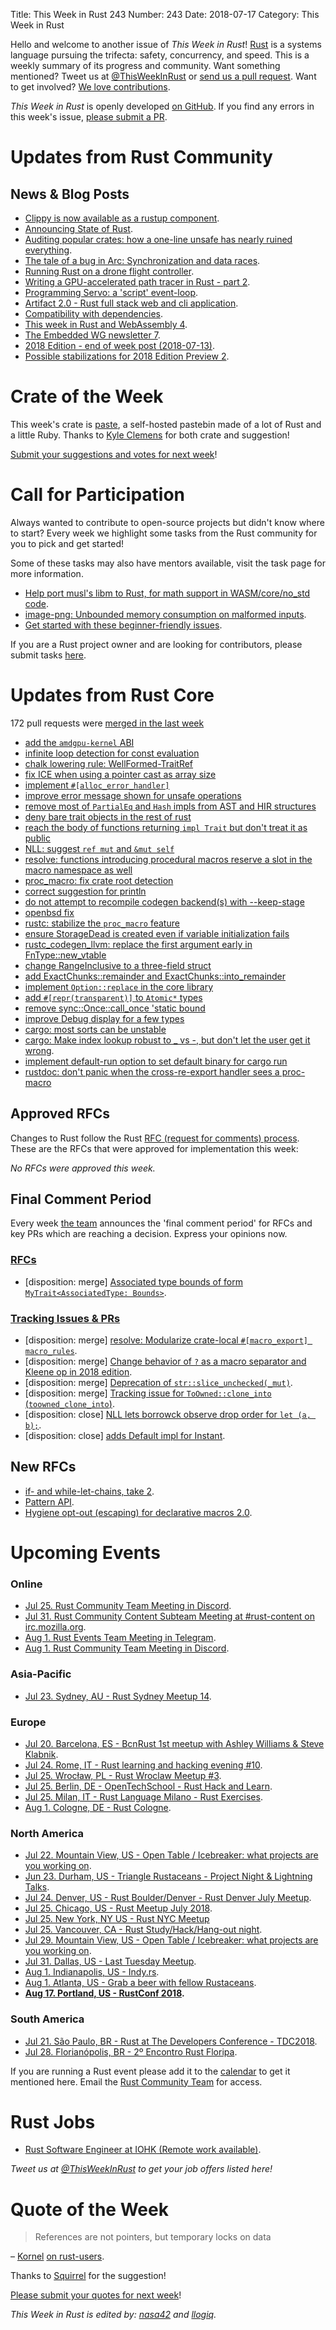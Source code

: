 Title: This Week in Rust 243
Number: 243
Date: 2018-07-17
Category: This Week in Rust

Hello and welcome to another issue of *This Week in Rust*!
[Rust](http://rust-lang.org) is a systems language pursuing the trifecta: safety, concurrency, and speed.
This is a weekly summary of its progress and community.
Want something mentioned? Tweet us at [@ThisWeekInRust](https://twitter.com/ThisWeekInRust) or [send us a pull request](https://github.com/cmr/this-week-in-rust).
Want to get involved? [We love contributions](https://github.com/rust-lang/rust/blob/master/CONTRIBUTING.md).

*This Week in Rust* is openly developed [on GitHub](https://github.com/cmr/this-week-in-rust).
If you find any errors in this week's issue, [please submit a PR](https://github.com/cmr/this-week-in-rust/pulls).

# Updates from Rust Community

## News & Blog Posts

* [Clippy is now available as a rustup component](https://internals.rust-lang.org/t/clippy-is-available-as-a-rustup-component/7967).
* [Announcing State of Rust](https://internals.rust-lang.org/t/announcing-state-of-rust/7937).
* [Auditing popular crates: how a one-line unsafe has nearly ruined everything](https://www.reddit.com/r/rust/comments/8zpp5f/auditing_popular_crates_how_a_oneline_unsafe_has/).
* [The tale of a bug in Arc: Synchronization and data races](https://www.ralfj.de/blog/2018/07/13/arc-synchronization.html).
* [Running Rust on a drone flight controller](https://www.joshmcguigan.com/blog/betafpv-drone-flight-controller-hello-rust/).
* [Writing a GPU-accelerated path tracer in Rust - part 2](https://bheisler.github.io/post/writing-gpu-accelerated-path-tracer-part-2/).
* [Programming Servo: a 'script' event-loop](https://medium.com/programming-servo/programming-servo-the-script-event-loop-be687b985b3e).
* [Artifact 2.0 - Rust full stack web and cli application](https://vitiral.github.io/2018/07/16/artifact-2.0-rust-full-stack-web-and-cli-application.html).
* [Compatibility with dependencies](https://github.com/teiesti/compdep/blob/master/compdep.pdf).
* [This week in Rust and WebAssembly 4](https://rustwasm.github.io/2018/07/10/this-week-in-rust-wasm-004.html).
* [The Embedded WG newsletter 7](https://internals.rust-lang.org/t/the-embedded-working-group-newsletter-7/7959).
* [2018 Edition - end of week post (2018-07-13)](https://internals.rust-lang.org/t/2018-edition-end-of-week-post-2018-07-13/7943).
* [Possible stabilizations for 2018 Edition Preview 2](https://internals.rust-lang.org/t/possible-stabilizations-for-2018-edition-preview-2/7983).

# Crate of the Week

This week's crate is [paste](https://github.com/jkcclemens/paste), a self-hosted pastebin made of a lot of Rust and a little Ruby. Thanks to [Kyle Clemens](https://users.rust-lang.org/u/jkcclemens) for both crate and suggestion!

[Submit your suggestions and votes for next week][submit_crate]!

[submit_crate]: https://users.rust-lang.org/t/crate-of-the-week/2704

# Call for Participation

Always wanted to contribute to open-source projects but didn't know where to start?
Every week we highlight some tasks from the Rust community for you to pick and get started!

Some of these tasks may also have mentors available, visit the task page for more information.

* [Help port musl's libm to Rust, for math support in WASM/core/no_std code](https://mobile.twitter.com/japaricious/status/1017934106318032901).
* [image-png: Unbounded memory consumption on malformed inputs](https://github.com/PistonDevelopers/image-png/issues/80).
* [Get started with these beginner-friendly issues](https://www.rustaceans.org/findwork/starters).

If you are a Rust project owner and are looking for contributors, please submit tasks [here][guidelines].

[guidelines]: https://users.rust-lang.org/t/twir-call-for-participation/4821

# Updates from Rust Core

172 pull requests were [merged in the last week][merged]

[merged]: https://github.com/search?q=is%3Apr+org%3Arust-lang+is%3Amerged+merged%3A2018-07-09..2018-07-16

* [add the `amdgpu-kernel` ABI](https://github.com/rust-lang/rust/pull/52032)
* [infinite loop detection for const evaluation](https://github.com/rust-lang/rust/pull/51702)
* [chalk lowering rule: WellFormed-TraitRef](https://github.com/rust-lang/rust/pull/50250)
* [fix ICE when using a pointer cast as array size](https://github.com/rust-lang/rust/pull/52314)
* [implement `#[alloc_error_handler]`](https://github.com/rust-lang/rust/pull/52191)
* [improve error message shown for unsafe operations](https://github.com/rust-lang/rust/pull/52207)
* [remove most of `PartialEq` and `Hash` impls from AST and HIR structures](https://github.com/rust-lang/rust/pull/51829)
* [deny bare trait objects in the rest of rust](https://github.com/rust-lang/rust/pull/52302)
* [reach the body of functions returning `impl Trait` but don't treat it as public](https://github.com/rust-lang/rust/pull/52348)
* [NLL: suggest `ref mut` and `&mut self`](https://github.com/rust-lang/rust/pull/52242)
* [resolve: functions introducing procedural macros reserve a slot in the macro namespace as well](https://github.com/rust-lang/rust/pull/52383)
* [proc_macro: fix crate root detection](https://github.com/rust-lang/rust/pull/52328)
* [correct suggestion for println](https://github.com/rust-lang/rust/pull/51614)
* [do not attempt to recompile codegen backend(s) with --keep-stage](https://github.com/rust-lang/rust/pull/52360)
* [openbsd fix](https://github.com/rust-lang/libc/pull/1040)
* [rustc: stabilize the `proc_macro` feature](https://github.com/rust-lang/rust/pull/52081)
* [ensure StorageDead is created even if variable initialization fails](https://github.com/rust-lang/rust/pull/52046)
* [rustc_codegen_llvm: replace the first argument early in FnType::new_vtable](https://github.com/rust-lang/rust/pull/52089)
* [change RangeInclusive to a three-field struct](https://github.com/rust-lang/rust/pull/51622)
* [add ExactChunks::remainder and ExactChunks::into_remainder](https://github.com/rust-lang/rust/pull/51339)
* [implement `Option::replace` in the core library](https://github.com/rust-lang/rust/pull/52003)
* [add `#[repr(transparent)]` to `Atomic*` types](https://github.com/rust-lang/rust/pull/52149)
* [remove sync::Once::call_once 'static bound](https://github.com/rust-lang/rust/pull/52239)
* [improve Debug display for a few types](https://github.com/rust-lang/cargo/pull/5712)
* [cargo: most sorts can be unstable](https://github.com/rust-lang/cargo/pull/5732)
* [cargo: Make index lookup robust to _ vs -, but don't let the user get it wrong](https://github.com/rust-lang/cargo/pull/5691).
* [implement default-run option to set default binary for cargo run](https://github.com/rust-lang/cargo/pull/5710)
* [rustdoc: don't panic when the cross-re-export handler sees a proc-macro](https://github.com/rust-lang/rust/pull/52361)

## Approved RFCs

Changes to Rust follow the Rust [RFC (request for comments)
process](https://github.com/rust-lang/rfcs#rust-rfcs). These
are the RFCs that were approved for implementation this week:

*No RFCs were approved this week.*

## Final Comment Period

Every week [the team](https://www.rust-lang.org/team.html) announces the
'final comment period' for RFCs and key PRs which are reaching a
decision. Express your opinions now.

### [RFCs](https://github.com/rust-lang/rfcs/labels/final-comment-period)

* [disposition: merge] [Associated type bounds of form `MyTrait<AssociatedType: Bounds>`](https://github.com/rust-lang/rfcs/pull/2289).

### [Tracking Issues & PRs](https://github.com/rust-lang/rust/labels/final-comment-period)

* [disposition: merge] [resolve: Modularize crate-local `#[macro_export] macro_rules`](https://github.com/rust-lang/rust/pull/52234).
* [disposition: merge] [Change behavior of `?` as a macro separator and Kleene op in 2018 edition](https://github.com/rust-lang/rust/issues/51934).
* [disposition: merge] [Deprecation of `str::slice_unchecked(_mut)`](https://github.com/rust-lang/rust/pull/51807).
* [disposition: merge] [Tracking issue for `ToOwned::clone_into` (`toowned_clone_into`)](https://github.com/rust-lang/rust/issues/41263).
* [disposition: close] [NLL lets borrowck observe drop order for `let (a, b);`](https://github.com/rust-lang/rust/issues/51036).
* [disposition: close] [adds Default impl for Instant](https://github.com/rust-lang/rust/pull/50800).

## New RFCs

* [if- and while-let-chains, take 2](https://github.com/rust-lang/rfcs/pull/2497).
* [Pattern API](https://github.com/rust-lang/rfcs/pull/2500).
* [Hygiene opt-out (escaping) for declarative macros 2.0](https://github.com/rust-lang/rfcs/pull/2498).

# Upcoming Events

### Online

* [Jul 25. Rust Community Team Meeting in Discord](https://discordapp.com/channels/442252698964721669/443773747350994945).
* [Jul 31. Rust Community Content Subteam Meeting at #rust-content on irc.mozilla.org](irc://irc.mozilla.org/rust-content).
* [Aug  1. Rust Events Team Meeting in Telegram](https://t.me/joinchat/EkKINhHCgZ9llzvPidOssA).
* [Aug  1. Rust Community Team Meeting in Discord](https://discordapp.com/channels/442252698964721669/443773747350994945).

### Asia-Pacific

* [Jul 23. Sydney, AU - Rust Sydney Meetup 14](https://www.meetup.com/Rust-Sydney/events/251749825/).

### Europe

* [Jul 20. Barcelona, ES - BcnRust 1st meetup with Ashley Williams & Steve Klabnik](https://www.meetup.com/BcnRust/events/251237895/).
* [Jul 24. Rome, IT - Rust learning and hacking evening #10](https://www.meetup.com/Rust-Roma/events/252627092/).
* [Jul 25. Wrocław, PL - Rust Wroclaw Meetup #3](https://www.meetup.com/Rust-Wroclaw/events/252190812/).
* [Jul 25. Berlin, DE - OpenTechSchool - Rust Hack and Learn](https://www.meetup.com/opentechschool-berlin/events/xkdlvpyxkbhc/).
* [Jul 25. Milan, IT - Rust Language Milano - Rust Exercises](https://www.meetup.com/rust-language-milano/events/252893336/).
* [Aug  1. Cologne, DE - Rust Cologne](https://www.meetup.com/RustCologne/events/252432033).

### North America

* [Jul 22. Mountain View, US - Open Table / Icebreaker: what projects are you working on](https://www.meetup.com/Rust-Dev-in-Mountain-View/events/glnfcpyxkbdc/).
* [Jun 23. Durham, US - Triangle Rustaceans - Project Night & Lightning Talks](https://www.meetup.com/triangle-rustaceans/events/mfglwpyxkbfc/).
* [Jul 24. Denver, US - Rust Boulder/Denver - Rust Denver July Meetup](https://www.meetup.com/Rust-Boulder-Denver/events/252275279/).
* [Jul 25. Chicago, US - Rust Meetup July 2018](https://www.meetup.com/Chicago-Rust-Meetup/events/251961097/).
* [Jul 25. New York, NY US - Rust NYC Meetup](https://www.meetup.com/Rust-NYC/events/252181812/)
* [Jul 25. Vancouver, CA - Rust Study/Hack/Hang-out night](https://www.meetup.com/Vancouver-Rust/events/dqldspyxkbhc/).
* [Jul 29. Mountain View, US - Open Table / Icebreaker: what projects are you working on](https://www.meetup.com/Rust-Dev-in-Mountain-View/events/glnfcpyxkbmc/).
* [Jul 31. Dallas, US - Last Tuesday Meetup](https://www.meetup.com/Dallas-Rust/events/zfgwzmyxkbpc/).
* [Aug  1. Indianapolis, US - Indy.rs](https://www.meetup.com/indyrs/events/mffbtpyxlbcb/).
* [Aug  1. Atlanta, US - Grab a beer with fellow Rustaceans](https://www.meetup.com/Rust-ATL/events/rhvgrmyxlbcb/).
* **[Aug 17. Portland, US - RustConf 2018](http://rustconf.com/).**

### South America

* [Jul 21. São Paulo, BR - Rust at The Developers Conference - TDC2018](http://www.thedevelopersconference.com.br/tdc/2018/saopaulo/trilha-rust).
* [Jul 28. Florianópolis, BR - 2º Encontro Rust Floripa](https://www.meetup.com/rustfloripa/events/xvglrpyxkbkb/).

If you are running a Rust event please add it to the [calendar] to get
it mentioned here. Email the [Rust Community Team][community] for access.

[calendar]: https://www.google.com/calendar/embed?src=apd9vmbc22egenmtu5l6c5jbfc%40group.calendar.google.com
[community]: mailto:community-team@rust-lang.org

# Rust Jobs

* [Rust Software Engineer at IOHK (Remote work available)](https://iohk.recruiterbox.com/jobs/fk0177c?source=linkedin).

*Tweet us at [@ThisWeekInRust](https://twitter.com/ThisWeekInRust) to get your job offers listed here!*

# Quote of the Week

> References are not pointers, but temporary locks on data

– [Kornel](https://users.rust-lang.org/u/kornel) [on rust-users](https://users.rust-lang.org/t/cannot-move-out-of-borrowed-content-take-2/18700/7).

Thanks to [Squirrel](https://users.rust-lang.org/u/gilescope) for the suggestion!

[Please submit your quotes for next week](http://users.rust-lang.org/t/twir-quote-of-the-week/328)!

*This Week in Rust is edited by: [nasa42](https://github.com/nasa42) and [llogiq](https://github.com/llogiq).*
